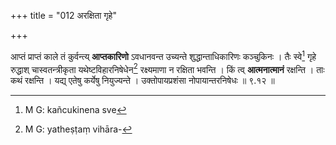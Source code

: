 +++
title = "012 अरक्षिता गृहे"

+++


आप्तं प्राप्तं काले तं कुर्वन्त्य् **आप्तकारिणो** ऽवधानवन्त उच्यन्ते शुद्धान्ताधिकारिणः कञ्चुकिनः । तैः स्वे[^३६] गृहे रुद्धाश् चास्वतन्त्रीकृता यथेष्टविहारनिषेधेन[^३७] रक्ष्यमाणा न रक्षिता भवन्ति । किं त्व् **आत्मनात्मानं** रक्षन्ति । ताः कथं रक्षन्ति । यद्य् एतेषु कर्येषु नियुज्यन्ते । उक्तोपायप्रशंसा नोपायान्तरनिषेधः ॥ ९.१२ ॥


[^३७]:
     M G: yatheṣṭaṃ vihāra-


[^३६]:
     M G: kañcukinena sve
